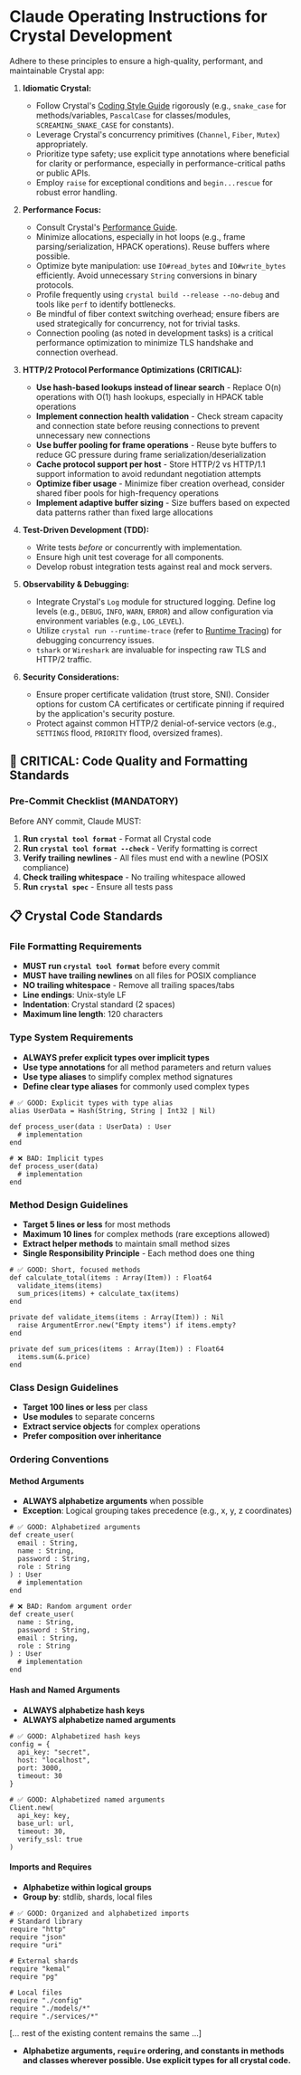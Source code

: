 # Claude Operating Instructions for Crystal Development

Adhere to these principles to ensure a high-quality, performant, and maintainable Crystal app:

1.  **Idiomatic Crystal:**
    *   Follow Crystal's [Coding Style Guide](https://crystal-lang.org/reference/1.16/conventions/coding_style.html) rigorously (e.g., `snake_case` for methods/variables, `PascalCase` for classes/modules, `SCREAMING_SNAKE_CASE` for constants).
    *   Leverage Crystal's concurrency primitives (`Channel`, `Fiber`, `Mutex`) appropriately.
    *   Prioritize type safety; use explicit type annotations where beneficial for clarity or performance, especially in performance-critical paths or public APIs.
    *   Employ `raise` for exceptional conditions and `begin...rescue` for robust error handling.

2.  **Performance Focus:**
    *   Consult Crystal's [Performance Guide](https://crystal-lang.org/reference/1.16/guides/performance.html).
    *   Minimize allocations, especially in hot loops (e.g., frame parsing/serialization, HPACK operations). Reuse buffers where possible.
    *   Optimize byte manipulation: use `IO#read_bytes` and `IO#write_bytes` efficiently. Avoid unnecessary `String` conversions in binary protocols.
    *   Profile frequently using `crystal build --release --no-debug` and tools like `perf` to identify bottlenecks.
    *   Be mindful of fiber context switching overhead; ensure fibers are used strategically for concurrency, not for trivial tasks.
    *   Connection pooling (as noted in development tasks) is a critical performance optimization to minimize TLS handshake and connection overhead.

3.  **HTTP/2 Protocol Performance Optimizations (CRITICAL):**
    *   **Use hash-based lookups instead of linear search** - Replace O(n) operations with O(1) hash lookups, especially in HPACK table operations
    *   **Implement connection health validation** - Check stream capacity and connection state before reusing connections to prevent unnecessary new connections
    *   **Use buffer pooling for frame operations** - Reuse byte buffers to reduce GC pressure during frame serialization/deserialization
    *   **Cache protocol support per host** - Store HTTP/2 vs HTTP/1.1 support information to avoid redundant negotiation attempts
    *   **Optimize fiber usage** - Minimize fiber creation overhead, consider shared fiber pools for high-frequency operations
    *   **Implement adaptive buffer sizing** - Size buffers based on expected data patterns rather than fixed large allocations

4.  **Test-Driven Development (TDD):**
    *   Write tests *before* or concurrently with implementation.
    *   Ensure high unit test coverage for all components.
    *   Develop robust integration tests against real and mock servers.

5.  **Observability & Debugging:**
    *   Integrate Crystal's `Log` module for structured logging. Define log levels (e.g., `DEBUG`, `INFO`, `WARN`, `ERROR`) and allow configuration via environment variables (e.g., `LOG_LEVEL`).
    *   Utilize `crystal run --runtime-trace` (refer to [Runtime Tracing](https://crystal-lang.org/reference/1.16/guides/runtime_tracing.html)) for debugging concurrency issues.
    *   `tshark` or `Wireshark` are invaluable for inspecting raw TLS and HTTP/2 traffic.

6.  **Security Considerations:**
    *   Ensure proper certificate validation (trust store, SNI). Consider options for custom CA certificates or certificate pinning if required by the application's security posture.
    *   Protect against common HTTP/2 denial-of-service vectors (e.g., `SETTINGS` flood, `PRIORITY` flood, oversized frames).

## 🚨 CRITICAL: Code Quality and Formatting Standards

### Pre-Commit Checklist (MANDATORY)
Before ANY commit, Claude MUST:
1. **Run `crystal tool format`** - Format all Crystal code
2. **Run `crystal tool format --check`** - Verify formatting is correct
3. **Verify trailing newlines** - All files must end with a newline (POSIX compliance)
4. **Check trailing whitespace** - No trailing whitespace allowed
5. **Run `crystal spec`** - Ensure all tests pass

## 📋 Crystal Code Standards

### File Formatting Requirements
- **MUST run `crystal tool format`** before every commit
- **MUST have trailing newlines** on all files for POSIX compliance
- **NO trailing whitespace** - Remove all trailing spaces/tabs
- **Line endings**: Unix-style LF
- **Indentation**: Crystal standard (2 spaces)
- **Maximum line length**: 120 characters

### Type System Requirements
- **ALWAYS prefer explicit types over implicit types**
- **Use type annotations** for all method parameters and return values
- **Use type aliases** to simplify complex method signatures
- **Define clear type aliases** for commonly used complex types

```crystal
# ✅ GOOD: Explicit types with type alias
alias UserData = Hash(String, String | Int32 | Nil)

def process_user(data : UserData) : User
  # implementation
end

# ❌ BAD: Implicit types
def process_user(data)
  # implementation
end
```

### Method Design Guidelines
- **Target 5 lines or less** for most methods
- **Maximum 10 lines** for complex methods (rare exceptions allowed)
- **Extract helper methods** to maintain small method sizes
- **Single Responsibility Principle** - Each method does one thing

```crystal
# ✅ GOOD: Short, focused methods
def calculate_total(items : Array(Item)) : Float64
  validate_items(items)
  sum_prices(items) + calculate_tax(items)
end

private def validate_items(items : Array(Item)) : Nil
  raise ArgumentError.new("Empty items") if items.empty?
end

private def sum_prices(items : Array(Item)) : Float64
  items.sum(&.price)
end
```

### Class Design Guidelines
- **Target 100 lines or less** per class
- **Use modules** to separate concerns
- **Extract service objects** for complex operations
- **Prefer composition over inheritance**

### Ordering Conventions

#### Method Arguments
- **ALWAYS alphabetize arguments** when possible
- **Exception**: Logical grouping takes precedence (e.g., x, y, z coordinates)

```crystal
# ✅ GOOD: Alphabetized arguments
def create_user(
  email : String,
  name : String,
  password : String,
  role : String
) : User
  # implementation
end

# ❌ BAD: Random argument order
def create_user(
  name : String,
  password : String,
  email : String,
  role : String
) : User
  # implementation
end
```

#### Hash and Named Arguments
- **ALWAYS alphabetize hash keys**
- **ALWAYS alphabetize named arguments**

```crystal
# ✅ GOOD: Alphabetized hash keys
config = {
  api_key: "secret",
  host: "localhost",
  port: 3000,
  timeout: 30
}

# ✅ GOOD: Alphabetized named arguments
Client.new(
  api_key: key,
  base_url: url,
  timeout: 30,
  verify_ssl: true
)
```

#### Imports and Requires
- **Alphabetize within logical groups**
- **Group by**: stdlib, shards, local files

```crystal
# ✅ GOOD: Organized and alphabetized imports
# Standard library
require "http"
require "json"
require "uri"

# External shards
require "kemal"
require "pg"

# Local files
require "./config"
require "./models/*"
require "./services/*"
```

[... rest of the existing content remains the same ...]

- **Alphabetize arguments, `require` ordering, and constants in methods and classes wherever possible. Use explicit types for all crystal code.**
